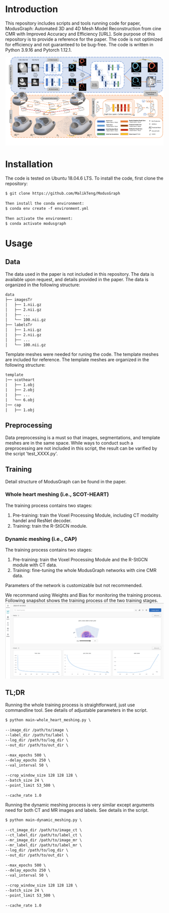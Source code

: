 # Introduction
This repository includes scripts and tools running code for paper, ModusGraph: Automated 3D and 4D Mesh Model Reconstruction from cine CMR with Improved Accuracy and Efficiency [URL]. Sole purpose of this repository is to provide a reference for the paper. The code is not optimized for efficiency and not guaranteed to be bug-free. The code is written in Python 3.9.16 and Pytorch 1.12.1.

![Alt text](figure/Fig-1.png)

# Installation
The code is tested on Ubuntu 18.04.6 LTS. To install the code, first clone the repository:

    $ git clone https://github.com/MalikTeng/ModusGraph
    
    Then install the conda environment:
    $ conda env create -f environment.yml
    
    Then activate the environment:
    $ conda activate modusgraph

# Usage
## Data
The data used in the paper is not included in this repository. The data is available upon request, and details provided in the paper. The data is organized in the following structure:
```
data
├── imagesTr
│   ├── 1.nii.gz
│   ├── 2.nii.gz
│   ├── ...
│   └── 100.nii.gz
├── labelsTr
│   ├── 1.nii.gz
│   ├── 2.nii.gz
│   ├── ...
│   └── 100.nii.gz
```
Template meshes were needed for runing the code. The template meshes are included for reference. The template meshes are organized in the following structure:
```
template
|── scotheart
|   ├── 1.obj
|   ├── 2.obj
|   ├── ...
|   └── 6.obj
|── cap
|   ├── 1.obj
```

## Preprocessing
Data preprocessing is a must so that images, segmentations, and template meshes are in the same space. While ways to conduct such a preprocessing are not included in this script, the result can be varified by the script 'test_XXXX.py'. 

## Training
Detail structure of ModusGraph can be found in the paper.
### Whole heart meshing (i.e., SCOT-HEART)
The training process contains two stages:
1. Pre-training: train the Voxel Processing Module, including CT modality handel and ResNet decoder.
2. Training: train the R-StGCN module.

### Dynamic meshing (i.e., CAP)
The training process contains two stages:
1. Pre-training: train the Voxel Processing Module and the R-StGCN module with CT data.
2. Training: fine-tuning the whole ModusGraph networks with cine CMR data.

Parameters of the network is customizable but not recommended.

We recommand using Weights and Bias for monitoring the training process. Following snapshot shows the training process of the two training stages.
![Alt Text](figure/wandb_screenshot.png)

## TL;DR
Running the whole training process is straightforward, just use commandline tool. See details of adjustable parameters in the script.

    $ python main-whole_heart_meshing.py \

    --image_dir /path/to/image \
    --label_dir /path/to/label \
    --log_dir /path/to/log_dir \
    --out_dir /path/to/out_dir \

    --max_epochs 500 \
    --delay_epochs 250 \
    --val_interval 50 \

    --crop_window_size 128 128 128 \
    --batch_size 24 \
    --point_limit 53_500 \

    --cache_rate 1.0

Running the dynamic meshing process is very similar except arguments need for both CT and MR images and labels. See details in the script.

    $ python main-dynamic_meshing.py \

    --ct_image_dir /path/to/image_ct \
    --ct_label_dir /path/to/label_ct \
    --mr_image_dir /path/to/image_mr \
    --mr_label_dir /path/to/label_mr \
    --log_dir /path/to/log_dir \
    --out_dir /path/to/out_dir \

    --max_epochs 500 \
    --delay_epochs 250 \
    --val_interval 50 \
    
    --crop_window_size 128 128 128 \
    --batch_size 24 \
    --point_limit 53_500 \

    --cache_rate 1.0
